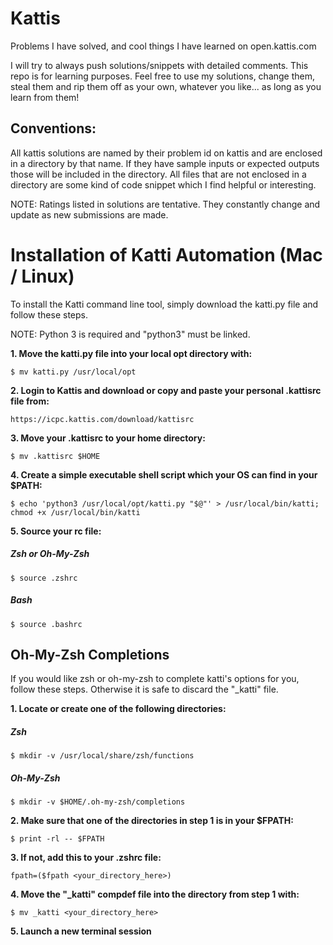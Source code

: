# Kattis
Problems I have solved, and cool things I have learned on open.kattis.com 

I will try to always push solutions/snippets with detailed comments. This repo is for learning purposes. Feel free to use my solutions, 
change them, steal them and rip them off as your own, whatever you like... as long as you learn from them!

## Conventions:
All kattis solutions are named by their problem id on kattis and are enclosed in a directory by that name. If they have sample inputs
or expected outputs those will be included in the directory. All files that are not enclosed in a directory are some kind of code
snippet which I find helpful or interesting.

NOTE: Ratings listed in solutions are tentative. They constantly change and update as new submissions are made.

# Installation of Katti Automation (Mac / Linux)

To install the Katti command line tool, simply download the katti.py file  and follow these steps.

NOTE: Python 3 is required and "python3" must be linked.

**1. Move the katti.py file into your local opt directory with:**
```
$ mv katti.py /usr/local/opt
```
**2. Login to Kattis and download or copy and paste your personal .kattisrc file from:**
```
https://icpc.kattis.com/download/kattisrc
```
**3. Move your .kattisrc to your home directory:**
```
$ mv .kattisrc $HOME
```
**4. Create a simple executable shell script which your OS can find in your $PATH:**
```
$ echo 'python3 /usr/local/opt/katti.py "$@"' > /usr/local/bin/katti; chmod +x /usr/local/bin/katti 
```
**5. Source your rc file:**
##### Zsh or Oh-My-Zsh
```
$ source .zshrc
```
##### Bash
```
$ source .bashrc
```

## Oh-My-Zsh Completions

If you would like zsh or oh-my-zsh to complete katti's options for you, follow these steps.
Otherwise it is safe to discard the "_katti" file.

**1. Locate or create one of the following directories:**
##### Zsh
```
$ mkdir -v /usr/local/share/zsh/functions
```
##### Oh-My-Zsh
```
$ mkdir -v $HOME/.oh-my-zsh/completions
```
**2. Make sure that one of the directories in step 1 is in your $FPATH:**
```
$ print -rl -- $FPATH
```
**3. If not, add this to your .zshrc file:**
```
fpath=($fpath <your_directory_here>)
```
**4. Move the "_katti" compdef file into the directory from step 1 with:**
```
$ mv _katti <your_directory_here>
```
**5. Launch a new terminal session**
